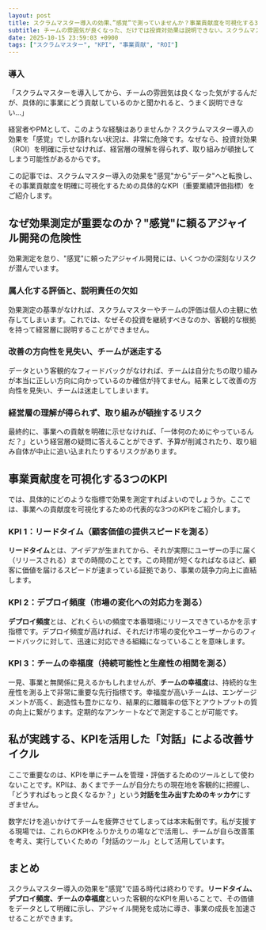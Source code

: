 ```yaml
---
layout: post
title: スクラムマスター導入の効果、”感覚”で測っていませんか？事業貢献度を可視化する3つのKPI
subtitle: チームの雰囲気が良くなった、だけでは投資対効果は説明できない。スクラムマスターの価値をデータで証明し、経営層を納得させる方法を解説します。
date: 2025-10-15 23:59:03 +0900
tags: ["スクラムマスター", "KPI", "事業貢献", "ROI"]
---
```


### 導入

「スクラムマスターを導入してから、チームの雰囲気は良くなった気がするんだが、具体的に事業にどう貢献しているのかと聞かれると、うまく説明できない…」

経営者やPMとして、このような経験はありませんか？スクラムマスター導入の効果を「感覚」でしか語れない状況は、非常に危険です。なぜなら、投資対効果（ROI）を明確に示せなければ、経営層の理解を得られず、取り組みが頓挫してしまう可能性があるからです。

この記事では、スクラムマスター導入の効果を"感覚"から"データ"へと転換し、その事業貢献度を明確に可視化するための具体的なKPI（重要業績評価指標）をご紹介します。

## なぜ効果測定が重要なのか？"感覚"に頼るアジャイル開発の危険性

効果測定を怠り、"感覚"に頼ったアジャイル開発には、いくつかの深刻なリスクが潜んでいます。

### 属人化する評価と、説明責任の欠如
効果測定の基準がなければ、スクラムマスターやチームの評価は個人の主観に依存してしまいます。これでは、なぜその投資を継続すべきなのか、客観的な根拠を持って経営層に説明することができません。

### 改善の方向性を見失い、チームが迷走する
データという客観的なフィードバックがなければ、チームは自分たちの取り組みが本当に正しい方向に向かっているのか確信が持てません。結果として改善の方向性を見失い、チームは迷走してしまいます。

### 経営層の理解が得られず、取り組みが頓挫するリスク
最終的に、事業への貢献を明確に示せなければ、「一体何のためにやっているんだ？」という経営層の疑問に答えることができず、予算が削減されたり、取り組み自体が中止に追い込まれたりするリスクがあります。

## 事業貢献度を可視化する3つのKPI

では、具体的にどのような指標で効果を測定すればよいのでしょうか。ここでは、事業への貢献度を可視化するための代表的な3つのKPIをご紹介します。

### KPI 1：リードタイム（顧客価値の提供スピードを測る）
**リードタイム**とは、アイデアが生まれてから、それが実際にユーザーの手に届く（リリースされる）までの時間のことです。この時間が短くなればなるほど、顧客に価値を届けるスピードが速まっている証拠であり、事業の競争力向上に直結します。

### KPI 2：デプロイ頻度（市場の変化への対応力を測る）
**デプロイ頻度**とは、どれくらいの頻度で本番環境にリリースできているかを示す指標です。デプロイ頻度が高ければ、それだけ市場の変化やユーザーからのフィードバックに対して、迅速に対応できる組織になっていることを意味します。

### KPI 3：チームの幸福度（持続可能性と生産性の相関を測る）
一見、事業と無関係に見えるかもしれませんが、**チームの幸福度**は、持続的な生産性を測る上で非常に重要な先行指標です。幸福度が高いチームは、エンゲージメントが高く、創造性も豊かになり、結果的に離職率の低下とアウトプットの質の向上に繋がります。定期的なアンケートなどで測定することが可能です。

## 私が実践する、KPIを活用した「対話」による改善サイクル

ここで重要なのは、KPIを単にチームを管理・評価するためのツールとして使わないことです。KPIは、あくまでチームが自分たちの現在地を客観的に把握し、「どうすればもっと良くなるか？」という**対話を生み出すためのキッカケ**にすぎません。

数字だけを追いかけてチームを疲弊させてしまっては本末転倒です。私が支援する現場では、これらのKPIをふりかえりの場などで活用し、チームが自ら改善策を考え、実行していくための「対話のツール」として活用しています。

## まとめ

スクラムマスター導入の効果を"感覚"で語る時代は終わりです。**リードタイム、デプロイ頻度、チームの幸福度**といった客観的なKPIを用いることで、その価値をデータとして明確に示し、アジャイル開発を成功に導き、事業の成長を加速させることができます。


